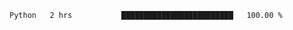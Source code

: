 <!--START_SECTION:waka-->

```txt
Python   2 hrs           █████████████████████████   100.00 %
```

<!--END_SECTION:waka-->
